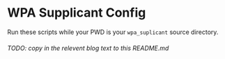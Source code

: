 # WPA Supplicant Config

Run these scripts while your PWD is your `wpa_suplicant` source directory.

###### TODO: copy in the relevent blog text to this README.md
